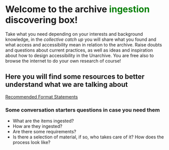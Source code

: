 # Welcome to the archive <span style="color: green;">ingestion</span> discovering box!

Take what you need depending on your interests and background knowledge, in the <i>collective catch up</i> you will share what you found and what access and accessibility mean in relation to the archive. Raise doubts and questions about current practices, as well as ideas and inspiration about how to design accessibility in the Unarchive.
You are free also to browse the internet to do your own research of course!

## Here you will find some resources to better understand what we are talking about

[Recommended Format Statements](https://www.loc.gov/preservation/resources/rfs/TOC.html)

### Some conversation starters questions in case you need them

* What are the items ingested?
* How are they ingested?
* Are there some requirements?
* Is there a selection of material, if so, who takes care of it? How does the process look like?

